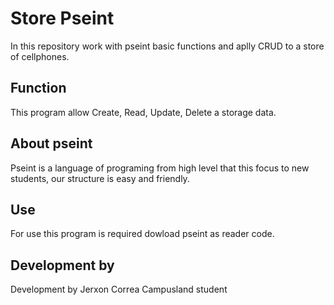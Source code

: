 # Store Pseint
In this repository work with pseint basic functions and aplly CRUD to a store of cellphones.

## Function
This program allow Create, Read, Update, Delete a storage data.

## About pseint
Pseint is a language of programing from high level that this focus to new students, our structure is easy and friendly.

## Use
For use this program is required dowload pseint as reader code.

## Development by
Development by Jerxon Correa Campusland student

